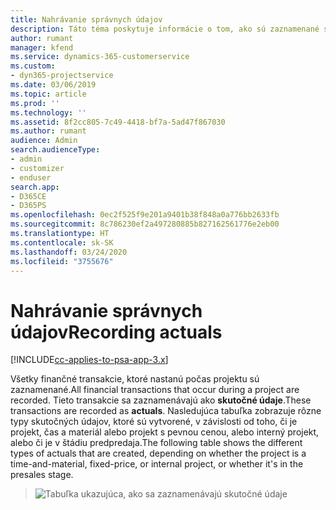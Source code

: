```yaml
---
title: Nahrávanie správnych údajov
description: Táto téma poskytuje informácie o tom, ako sú zaznamenané skutočné údaje.
author: rumant
manager: kfend
ms.service: dynamics-365-customerservice
ms.custom:
- dyn365-projectservice
ms.date: 03/06/2019
ms.topic: article
ms.prod: ''
ms.technology: ''
ms.assetid: 8f2cc805-7c49-4418-bf7a-5ad47f867030
ms.author: rumant
audience: Admin
search.audienceType:
- admin
- customizer
- enduser
search.app:
- D365CE
- D365PS
ms.openlocfilehash: 0ec2f525f9e201a9401b38f848a0a776bb2633fb
ms.sourcegitcommit: 8c786230ef2a497280885b827162561776e2eb00
ms.translationtype: HT
ms.contentlocale: sk-SK
ms.lasthandoff: 03/24/2020
ms.locfileid: "3755676"
---
```

# <a name="recording-actuals"></a><span data-ttu-id="e5e19-103">Nahrávanie správnych údajov</span><span class="sxs-lookup"><span data-stu-id="e5e19-103">Recording actuals</span></span> 

[!INCLUDE[cc-applies-to-psa-app-3.x](../includes/cc-applies-to-psa-app-3x.md)]

<span data-ttu-id="e5e19-104">Všetky finančné transakcie, ktoré nastanú počas projektu sú zaznamenané.</span><span class="sxs-lookup"><span data-stu-id="e5e19-104">All financial transactions that occur during a project are recorded.</span></span> <span data-ttu-id="e5e19-105">Tieto transakcie sa zaznamenávajú ako **skutočné údaje**.</span><span class="sxs-lookup"><span data-stu-id="e5e19-105">These transactions are recorded as **actuals**.</span></span> <span data-ttu-id="e5e19-106">Nasledujúca tabuľka zobrazuje rôzne typy skutočných údajov, ktoré sú vytvorené, v závislosti od toho, či je projekt, čas a materiál alebo projekt s pevnou cenou, alebo interný projekt, alebo či je v štádiu predpredaja.</span><span class="sxs-lookup"><span data-stu-id="e5e19-106">The following table shows the different types of actuals that are created, depending on whether the project is a time-and-material, fixed-price, or internal project, or whether it's in the presales stage.</span></span>

> ![Tabuľka ukazujúca, ako sa zaznamenávajú skutočné údaje](media/advanced-table2.png)
